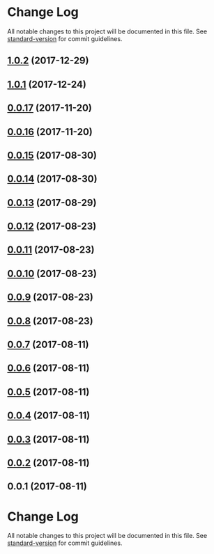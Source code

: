 # Change Log

All notable changes to this project will be documented in this file. See [standard-version](https://github.com/conventional-changelog/standard-version) for commit guidelines.

<a name="1.0.2"></a>
## [1.0.2](https://github.com/BorderCloud/sgvizler2/compare/v1.0.1...v1.0.2) (2017-12-29)



<a name="1.0.1"></a>
## [1.0.1](https://github.com/BorderCloud/sgvizler2/compare/v0.0.17...v1.0.1) (2017-12-24)



<a name="0.0.17"></a>
## [0.0.17](https://github.com/BorderCloud/sgvizler2/compare/v0.0.16...v0.0.17) (2017-11-20)



<a name="0.0.16"></a>
## [0.0.16](https://github.com/BorderCloud/sgvizler2/compare/v0.0.15...v0.0.16) (2017-11-20)



<a name="0.0.15"></a>
## [0.0.15](https://github.com/BorderCloud/sgvizler2/compare/v0.0.14...v0.0.15) (2017-08-30)



<a name="0.0.14"></a>
## [0.0.14](https://github.com/BorderCloud/sgvizler2/compare/v0.0.13...v0.0.14) (2017-08-30)



<a name="0.0.13"></a>
## [0.0.13](https://github.com/BorderCloud/sgvizler2/compare/v0.0.12...v0.0.13) (2017-08-29)



<a name="0.0.12"></a>
## [0.0.12](https://github.com/BorderCloud/sgvizler2/compare/v0.0.11...v0.0.12) (2017-08-23)



<a name="0.0.11"></a>
## [0.0.11](https://github.com/BorderCloud/sgvizler2/compare/v0.0.10...v0.0.11) (2017-08-23)



<a name="0.0.10"></a>
## [0.0.10](https://github.com/BorderCloud/sgvizler2/compare/v0.0.9...v0.0.10) (2017-08-23)



<a name="0.0.9"></a>
## [0.0.9](https://github.com/BorderCloud/sgvizler2/compare/v0.0.8...v0.0.9) (2017-08-23)



<a name="0.0.8"></a>
## [0.0.8](https://github.com/BorderCloud/sgvizler2/compare/v0.0.7...v0.0.8) (2017-08-23)



<a name="0.0.7"></a>
## [0.0.7](https://github.com/BorderCloud/sgvizler2/compare/v0.0.6...v0.0.7) (2017-08-11)



<a name="0.0.6"></a>
## [0.0.6](https://github.com/BorderCloud/sgvizler2/compare/v0.0.4...v0.0.6) (2017-08-11)



<a name="0.0.5"></a>
## [0.0.5](https://github.com/BorderCloud/sgvizler2/compare/v0.0.4...v0.0.5) (2017-08-11)



<a name="0.0.4"></a>
## [0.0.4](https://github.com/BorderCloud/sgvizler2/compare/v0.0.3...v0.0.4) (2017-08-11)



<a name="0.0.3"></a>
## [0.0.3](https://github.com/BorderCloud/sgvizler2/compare/v0.0.2...v0.0.3) (2017-08-11)



<a name="0.0.2"></a>
## [0.0.2](https://github.com/BorderCloud/sgvizler2/compare/v0.0.1...v0.0.2) (2017-08-11)



<a name="0.0.1"></a>
## 0.0.1 (2017-08-11)



# Change Log

All notable changes to this project will be documented in this file. See [standard-version](https://github.com/conventional-changelog/standard-version) for commit guidelines.
